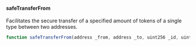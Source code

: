 #### safeTransferFrom

Facilitates the secure transfer of a specified amount of tokens of a single type between two addresses.

```js
function safeTransferFrom(address _from, address _to, uint256 _id, uint256 _value, bytes memory _data) public
``` 